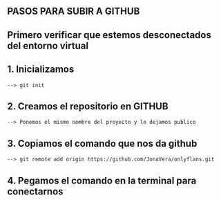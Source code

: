 ## PASOS PARA SUBIR A GITHUB ##
## Primero verificar que estemos desconectados del entorno virtual ##
## 1. Inicializamos ## 
    --> git init
## 2. Creamos el repositorio en GITHUB ##
    --> Ponemos el mismo nombre del proyecto y lo dejamos publico
## 3. Copiamos el comando que nos da github ##
    --> git remote add origin https://github.com/JonaVera/onlyflans.git
## 4. Pegamos el comando en la terminal para conectarnos
